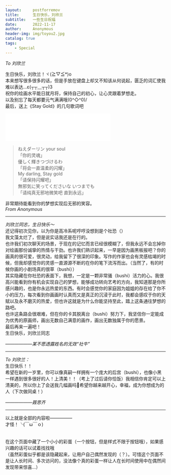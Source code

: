 ```yaml
---
layout:     postforremov
title:      生日快乐，刘欣兰
subtitle:   一些生日祝福
date:       2022-11-17
author:     Anonymous
header-img: img/toyou2.jpg
catalog: true
tags:
    - Special
---
```


<i>To 刘欣兰  <br> </i>

生日快乐，刘欣兰！ヾ(≧▽≦*)o <br>
本来想写很多很多的话，但是手放在键盘上却又不知该从何说起，匮乏的词汇使我难以表达...ε(┬┬﹏┬┬)3 <br>
祝你的绘画水平能日就月将，保持自己的初心，让心灵跟着梦想走。<br>
以及别忘了每天都要元气满满哦\(0^◇^0)/ <br>
最后，送上《Stay Gold》的几句歌词吧 <br>
<iframe frameborder="no" border="0" marginwidth="0" marginheight="0" width=330 height=86 src="https//music.163.com/outchain/player?type=2&id=29785409&auto=0&height=66"></iframe>

> ねえダーリン your soul <br>
>「你的灵魂」 <br>
> 優しく輝きつづけるわ <br>
>「将会一直温柔的闪耀」 <br>
> My darling, Stay gold <br>
> 「请保持闪耀吧」 <br>
> 無邪気に笑ってくださいな いつまでも <br>
> 「请纯真无邪地微笑吧 直到永远」 <br>

非常期待能看到你的梦想实现后无邪的笑容。<br>
<i align="right"> From Anonymous</i>

***

<i>刘欣兰同志，生日快乐～<br></i>
还记得初次见你，以为你是高冷系呢哼哼没想到是个社恐（）<br>
我文藻太烂了，但是说实话我还是在行的。<br>
也许我们初次聊天的场景，于现在的记忆而言已经很模糊了，但我永远不会忘掉你对绘画那份诚挚的热情与干劲。也许我们熟识起来，一早是因为画黑板报吧？你的画真的很可爱，很灵动，给我留下了很深的印象。写作的作家也会有灵感枯竭的时候，但我却感觉你的灵感一直源源不断的在你的笔下流泻而出。（当然了，有的时候你画的小剧场真的很草（bushi））<br>
其实隐藏在你社恐的表面下，我想，一定是一颗非常骚（bushi）活力的心。我很高兴能看到你有机会实现自己的梦想，能够成功转向艺考的方向，我知道那是你所感兴趣的，也是你永远热爱的东西。有时会感觉你的家庭因为姐姐的存在给了你不小的压力，每次看到你画画时认真而又是真正的沉浸于此时，我都会感叹于你的天赋以及永不磨灭的热爱，但也许这就是为什么你能坚持至此，踏上这条通往梦想的路吧。<br>
也许这条路会很艰难，但在你的卡其脱离台（bushi）努力下，我坚信你一定能成为优秀的原画师，画出无数自己满意的画作，画出无数独属于你的愿景。<br>
最后再来一遍吧！<br>
生日快乐，刘欣兰同志<br>

<i align="right">——————某不愿透露姓名的无效“社牛”</i>

***

<i>To 刘欣兰：<br></i>
生日快乐！！<br>
希望在新的一岁里，你可以像真嗣一样拥有一个庞大的后宫（bushi），也像小黑一样遇到很多很好的人！上清美！！（考上了过后请你恰饭）我相信你肯定可以上清美的，所以你上了会送我几幅画吗🥺希望你越来越开心，幸福，成为你想成为的人（下次做同桌！）<br>

<i align="right">——————聂思齐<br></i>

***

以上就是全部的内容啦—————<br>
才怪！╰(￣ω￣ｏ)<br>
<br>
<br>
在这个页面中藏了一个小小的彩蛋（一个按钮，但是样式不限于按钮哦），如果感兴趣的话可以试着找找哦<br>
（虽然彩蛋似乎都是该隐藏起来，让用户自己偶然发现的（？）。可惜这个页面不是让人长时间、多次访问的，没法像个真的彩蛋一样让人在长时间使用中在偶然间发现带来惊喜...）
<br>
